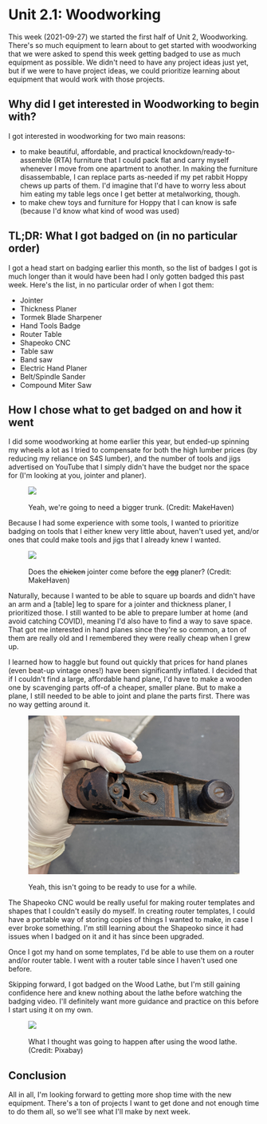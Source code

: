 # Unit 2.1: Woodworking
This week (2021-09-27) we started the first half of Unit 2, Woodworking.  There's so much equipment to learn about to get started with woodworking that we were asked to spend this week getting badged to use as much equipment as possible.  We didn't need to have any project ideas just yet, but if we were to have project ideas, we could prioritize learning about equipment that would work with those projects.

## Why did I get interested in Woodworking to begin with?
I got interested in woodworking for two main reasons: 
* to make beautiful, affordable, and practical knockdown/ready-to-assemble (RTA) furniture that I could pack flat and carry myself whenever I move from one apartment to another.  In making the furniture disassembable, I can replace parts as-needed if my pet rabbit Hoppy chews up parts of them.  I'd imagine that I'd have to worry less about him eating my table legs once I get better at metalworking, though.
* to make chew toys and furniture for Hoppy that I can know is safe (because I'd know what kind of wood was used)

## TL;DR: What I got badged on (in no particular order)
I got a head start on badging earlier this month, so the list of badges I got is much longer than it would have been had I only gotten badged this past week.  Here's the list, in no particular order of when I got them:
* Jointer
* Thickness Planer
* Tormek Blade Sharpener
* Hand Tools Badge
* Router Table
* Shapeoko CNC
* Table saw
* Band saw 
* Electric Hand Planer
* Belt/Spindle Sander
* Compound Miter Saw

## How I chose what to get badged on and how it went
I did some woodworking at home earlier this year, but ended-up spinning my wheels a lot as I tried to  compensate for both the high lumber prices (by reducing my reliance on S4S lumber), and the number of tools and jigs advertised on YouTube that I simply didn't have the budget nor the space for (I'm looking at you, jointer and planer).

<figure>
  <img src="https://www.makehaven.org/sites/default/files/20200915_143235.jpg"></img>

  <figcaption><p>Yeah, we're going to need a bigger trunk. (Credit: MakeHaven)</p></figcaption>
</figure>

Because I had some experience with some tools, I wanted to prioritize badging on tools that I either knew very little about, haven't used yet, and/or ones that could make tools and jigs that I already knew I wanted.

<figure>
  <img src="https://www.makehaven.org/sites/default/files/20180803_113613.jpg"></img>

  <figcaption><p>Does the <span><s>chicken</s></span> jointer come before the <span><s>egg</s></span> planer? (Credit: MakeHaven)</p></figcaption>
</figure>

Naturally, because I wanted to be able to square up boards and didn't have an arm and a [table] leg to spare for a jointer and thickness planer, I prioritized those. I still wanted to be able to prepare lumber at home (and avoid catching COVID), meaning I'd also have to find a way to save space.  That got me interested in hand planes since they're so common, a ton of them are really old and I remembered they were really cheap when I grew up.

I learned how to haggle but found out quickly that prices for hand planes (even beat-up vintage ones!) have been significantly inflated. I decided that if I couldn't find a large, affordable hand plane, I'd have to make a wooden one by scavenging parts off-of a cheaper, smaller plane. But to make a plane, I still needed to be able to joint and plane the parts first.  There was no way getting around it.

<figure>
  <img src="./unit-2/rusty_plane.jpg"></img>

  <figcaption><p>Yeah, this isn't going to be ready to use for a while.</p></figcaption>
</figure>

The Shapeoko CNC would be really useful for making router templates and shapes that I couldn't easily do myself.  In creating router templates, I could have a portable way of storing copies of things I wanted to make, in case I ever broke something. I'm still learning about the Shapeoko since it had issues when I badged on it and it has since been upgraded.

Once I got my hand on some templates, I'd be able to use them on a router and/or router table. I went with a router table since I haven't used one before.

Skipping forward, I got badged on the Wood Lathe, but I'm still gaining confidence here and knew nothing about the lathe before watching the badging video.  I'll definitely want more guidance and practice on this before I start using it on my own.

<figure>
  <img src="https://cdn.pixabay.com/photo/2015/10/29/05/39/atomic-bomb-1011738_960_720.jpg"></img>

  <figcaption><p>What I thought was going to happen after using the wood lathe. (Credit: Pixabay)</p></figcaption>
</figure>

## Conclusion
All in all, I'm looking forward to getting more shop time with the new equipment.  There's a ton of projects I want to get done and not enough time to do them all, so we'll see what I'll make by next week.